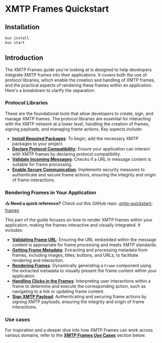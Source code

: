 # XMTP Frames Quickstart

## Installation

```bash
bun install
bun start
```

## Introduction

The XMTP Frames guide you're looking at is designed to help developers integrate XMTP frames into their applications. It covers both the use of protocol libraries, which enable the creation and handling of XMTP frames, and the practical aspects of rendering these frames within an application. Here's a breakdown to clarify the separation:

### Protocol Libraries

These are the foundational tools that allow developers to create, sign, and manage XMTP frames. The protocol libraries are essential for interacting with the XMTP network at a lower level, handling the creation of frames, signing payloads, and managing frame actions. Key aspects include:

- [**Install Required Packages**](https://xmtp.org/docs/build/frames#install-required-packages): To begin, add the necessary XMTP packages to your project.
- [**Declare Protocol Compatibility**](https://xmtp.org/docs/build/frames#declare-protocol-compatibility): Ensure your application can interact with XMTP frames by declaring protocol compatibility.
- [**Validate Incoming Messages**](https://xmtp.org/docs/build/frames#Validate-Incoming-Messages): Checks if a URL in message content is suitable for frame processing.
- [**Enable Secure Communication**](https://xmtp.org/docs/build/frames#enable-secure-communication): Implements security measures to authenticate and secure frame actions, ensuring the integrity and origin of frame interactions.

### Rendering Frames in Your Application

<div class=" rabbit  p-5 ">

📥 <b>Need a quick reference?</b> Check out this GitHub repo: <a href="https://github.com/fabriguespe/xmtp-quickstart-frames">xmtp-quickstart-frames</a>

</div>

This part of the guide focuses on how to render XMTP frames within your application, making the frames interactive and visually integrated. It includes:

- [**Validating Frame URL**](https://xmtp.org/docs/build/frames#validating-frame-url): Ensuring the URL embedded within the message content is appropriate for frame processing and meets XMTP standards.
- [**Getting Frame Metadata**](https://xmtp.org/docs/build/frames#getting-frame-metadata): Extracting and processing metadata from frames, including images, titles, buttons, and URLs, to facilitate rendering and interaction.
- [**Rendering Frames**](https://xmtp.org/docs/build/frames#rendering-frames): Dynamically generating a `Frame` component using the extracted metadata to visually present the frame content within your application.
- [**Handling Clicks in the Frames**](https://xmtp.org/docs/build/frames#handling-clicks-in-the-frames): Interpreting user interactions within a frame to determine and execute the corresponding action, such as navigating to a link or updating frame content.
- [**Sign XMTP Payload**](https://xmtp.org/docs/build/frames#sign-xmtp-payload): Authenticating and securing frame actions by signing XMTP payloads, ensuring the integrity and origin of frame interactions.

### Use cases

For inspiration and a deeper dive into how XMTP Frames can work across various domains, refer to the **[XMTP Frames Use Cases](/docs/use-cases/frames)** section below.
